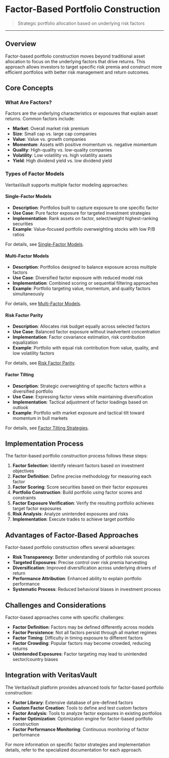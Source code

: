 # Factor-Based Portfolio Construction

> Strategic portfolio allocation based on underlying risk factors

---

## Overview

Factor-based portfolio construction moves beyond traditional asset allocation to focus on the underlying factors that drive returns. This approach allows investors to target specific risk premia and construct more efficient portfolios with better risk management and return outcomes.

## Core Concepts

### What Are Factors?

Factors are the underlying characteristics or exposures that explain asset returns. Common factors include:

* **Market**: Overall market risk premium
* **Size**: Small cap vs. large cap companies
* **Value**: Value vs. growth companies
* **Momentum**: Assets with positive momentum vs. negative momentum
* **Quality**: High-quality vs. low-quality companies
* **Volatility**: Low volatility vs. high volatility assets
* **Yield**: High dividend yield vs. low dividend yield

### Types of Factor Models

VeritasVault supports multiple factor modeling approaches:

#### Single-Factor Models

* **Description**: Portfolios built to capture exposure to one specific factor
* **Use Case**: Pure factor exposure for targeted investment strategies
* **Implementation**: Rank assets on factor, select/weight highest-ranking securities
* **Example**: Value-focused portfolio overweighting stocks with low P/B ratios

For details, see [Single-Factor Models](./single-factor-models.md).

#### Multi-Factor Models

* **Description**: Portfolios designed to balance exposure across multiple factors
* **Use Case**: Diversified factor exposure with reduced model risk
* **Implementation**: Combined scoring or sequential filtering approaches
* **Example**: Portfolio targeting value, momentum, and quality factors simultaneously

For details, see [Multi-Factor Models](./multi-factor-models.md).

#### Risk Factor Parity

* **Description**: Allocates risk budget equally across selected factors
* **Use Case**: Balanced factor exposure without inadvertent concentration
* **Implementation**: Factor covariance estimation, risk contribution equalization
* **Example**: Portfolio with equal risk contribution from value, quality, and low volatility factors

For details, see [Risk Factor Parity](./risk-factor-parity.md).

#### Factor Tilting

* **Description**: Strategic overweighting of specific factors within a diversified portfolio
* **Use Case**: Expressing factor views while maintaining diversification
* **Implementation**: Tactical adjustment of factor loadings based on outlook
* **Example**: Portfolio with market exposure and tactical tilt toward momentum in bull markets

For details, see [Factor Tilting Strategies](./factor-tilting.md).

## Implementation Process

The factor-based portfolio construction process follows these steps:

1. **Factor Selection**: Identify relevant factors based on investment objectives
2. **Factor Definition**: Define precise methodology for measuring each factor
3. **Factor Scoring**: Score securities based on their factor exposures
4. **Portfolio Construction**: Build portfolio using factor scores and constraints
5. **Factor Exposure Verification**: Verify the resulting portfolio achieves target factor exposures
6. **Risk Analysis**: Analyze unintended exposures and risks
7. **Implementation**: Execute trades to achieve target portfolio

## Advantages of Factor-Based Approaches

Factor-based portfolio construction offers several advantages:

* **Risk Transparency**: Better understanding of portfolio risk sources
* **Targeted Exposures**: Precise control over risk premia harvesting
* **Diversification**: Improved diversification across underlying drivers of return
* **Performance Attribution**: Enhanced ability to explain portfolio performance
* **Systematic Process**: Reduced behavioral biases in investment process

## Challenges and Considerations

Factor-based approaches come with specific challenges:

* **Factor Definition**: Factors may be defined differently across models
* **Factor Persistence**: Not all factors persist through all market regimes
* **Factor Timing**: Difficulty in timing exposure to different factors
* **Factor Crowding**: Popular factors may become crowded, reducing returns
* **Unintended Exposures**: Factor targeting may lead to unintended sector/country biases

## Integration with VeritasVault

The VeritasVault platform provides advanced tools for factor-based portfolio construction:

* **Factor Library**: Extensive database of pre-defined factors
* **Custom Factor Creation**: Tools to define and test custom factors
* **Factor Analysis**: Tools to analyze factor exposures in existing portfolios
* **Factor Optimization**: Optimization engine for factor-based portfolio construction
* **Factor Performance Monitoring**: Continuous monitoring of factor performance

For more information on specific factor strategies and implementation details, refer to the specialized documentation for each approach.